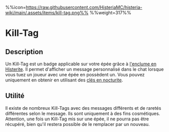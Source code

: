 %%icon=https://raw.githubusercontent.com/HisteriaMC/histeria-wiki/main/.assets/items/kill-tag.png%%
%%weight=317%%

# Kill-Tag

## Description
Un Kill-Tag est un badge applicable sur votre épée grâce à [l'enclume en Histerite](https://histeria.fr/wiki/blocs/histerite-anvil). Il permet d'afficher un message personnalisé dans le chat lorsque vous tuez un joueur avec une épée en possèdent un. Vous pouvez uniquement en obtenir en utilisant des [clés en nocturite](https://histeria.fr/wiki/clés/nocturite-key).

## Utilité
Il existe de nombreux Kill-Tags avec des messages différents et de raretés différentes selon le message. Ils sont uniquement à des fins cosmétiques.
Attention, une fois un Kill-Tag mis sur une épée, il ne pourra pas être récupéré, bien qu'il restera possible de le remplacer par un nouveau.
